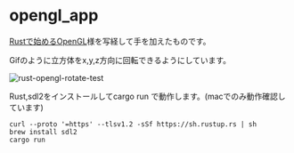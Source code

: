 # opengl_app
[Rustで始めるOpenGL](https://github.com/toyamaguchi/rust_opengl)様を写経して手を加えたものです。

Gifのように立方体をx,y,z方向に回転できるようにしています。

![rust-opengl-rotate-test](https://user-images.githubusercontent.com/20264602/207402872-6ad8526b-f04c-4385-a0d7-68e03e9c9dac.gif)


Rust,sdl2をインストールしてcargo run で動作します。(macでのみ動作確認しています)
```curl
curl --proto '=https' --tlsv1.2 -sSf https://sh.rustup.rs | sh
brew install sdl2
cargo run
```
